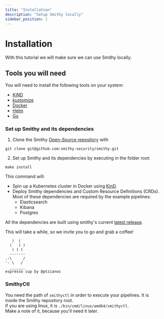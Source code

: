 ```yaml
---
title: "Installation"
description: "Setup Smithy locally"
sidebar_position: 1
---
```

# Installation 

With this tutorial we will make sure we can use Smithy locally.

## Tools you will need

You will need to install the following tools on your system:
- [KiND](https://kind.sigs.k8s.io/docs/user/quick-start/#installation)
- [kustomize](https://kubectl.docs.kubernetes.io/installation/kustomize/)
- [Docker](https://docs.docker.com/engine/install/)
- [Helm](https://helm.sh/docs/intro/install/)
- [Go](https://go.dev/doc/install)

### Set up Smithy and its dependencies

1. Clone the Smithy [Open-Source repository](https://github.com/smithy-security/smithy) with 
```
git clone git@github.com:smithy-security/smithy.git
```
2. Set up Smithy and its dependencies by executing in the folder root:
```
make install
```

This command will:
* Spin up a Kubernetes cluster in Docker using [KinD](https://kind.sigs.k8s.io/).
* Deploy Smithy dependencies and Custom Resource Definitions (CRDs).
  Most of these dependencies are required by the example pipelines:
    * Elasticsearch
    * Kibana
    * Postgres

All the dependencies are built using smithy's current [latest release](https://github.com/smithy-security/smithy/tags).

This will take a while, so we invite you to go and grab a coffee!

```text
   )  (
  (   ) )
   ) ( (
  -------
.-\     /
'- \   /
  _______
espresso cup by @ptzianos
```

### SmithyCtl

You need the path of `smithyctl` in order to execute your pipelines. It is inside the Smithy repository root.  
If you are using linux, it is `./bin/cmd/linux/amd64/smithyctl`.  
Make a note of it, because you'll need it later.
